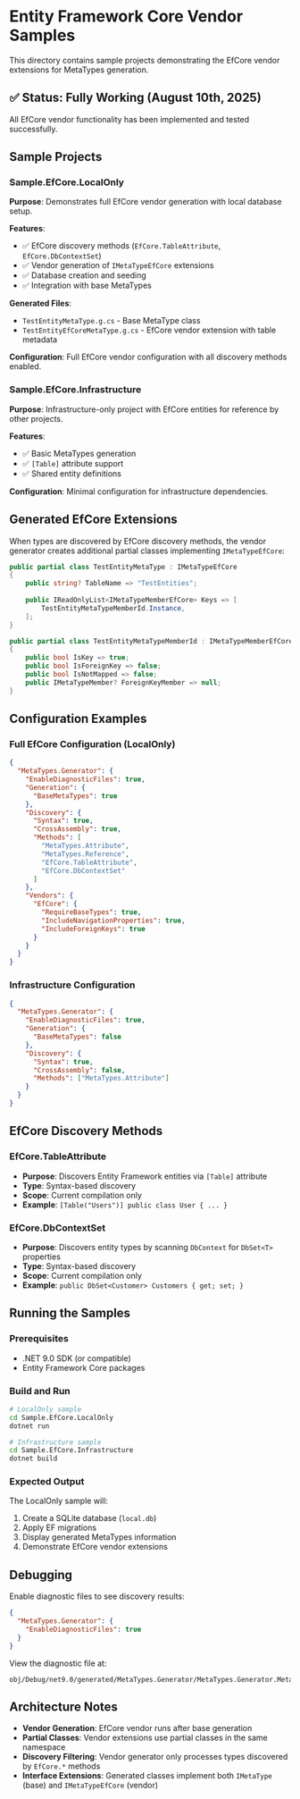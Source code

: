 # Entity Framework Core Vendor Samples

This directory contains sample projects demonstrating the EfCore vendor extensions for MetaTypes generation.

## ✅ Status: Fully Working (August 10th, 2025)

All EfCore vendor functionality has been implemented and tested successfully.

## Sample Projects

### Sample.EfCore.LocalOnly
**Purpose**: Demonstrates full EfCore vendor generation with local database setup.

**Features**:
- ✅ EfCore discovery methods (`EfCore.TableAttribute`, `EfCore.DbContextSet`)
- ✅ Vendor generation of `IMetaTypeEfCore` extensions
- ✅ Database creation and seeding
- ✅ Integration with base MetaTypes

**Generated Files**:
- `TestEntityMetaType.g.cs` - Base MetaType class
- `TestEntityEfCoreMetaType.g.cs` - EfCore vendor extension with table metadata

**Configuration**: Full EfCore vendor configuration with all discovery methods enabled.

### Sample.EfCore.Infrastructure  
**Purpose**: Infrastructure-only project with EfCore entities for reference by other projects.

**Features**:
- ✅ Basic MetaTypes generation
- ✅ `[Table]` attribute support
- ✅ Shared entity definitions

**Configuration**: Minimal configuration for infrastructure dependencies.

## Generated EfCore Extensions

When types are discovered by EfCore discovery methods, the vendor generator creates additional partial classes implementing `IMetaTypeEfCore`:

```csharp
public partial class TestEntityMetaType : IMetaTypeEfCore
{
    public string? TableName => "TestEntities";
    
    public IReadOnlyList<IMetaTypeMemberEfCore> Keys => [
        TestEntityMetaTypeMemberId.Instance,
    ];
}

public partial class TestEntityMetaTypeMemberId : IMetaTypeMemberEfCore  
{
    public bool IsKey => true;
    public bool IsForeignKey => false;
    public bool IsNotMapped => false;
    public IMetaTypeMember? ForeignKeyMember => null;
}
```

## Configuration Examples

### Full EfCore Configuration (LocalOnly)
```json
{
  "MetaTypes.Generator": {
    "EnableDiagnosticFiles": true,
    "Generation": {
      "BaseMetaTypes": true
    },
    "Discovery": {
      "Syntax": true,
      "CrossAssembly": true,
      "Methods": [
        "MetaTypes.Attribute", 
        "MetaTypes.Reference",
        "EfCore.TableAttribute",
        "EfCore.DbContextSet"
      ]
    },
    "Vendors": {
      "EfCore": {
        "RequireBaseTypes": true,
        "IncludeNavigationProperties": true,
        "IncludeForeignKeys": true
      }
    }
  }
}
```

### Infrastructure Configuration
```json
{
  "MetaTypes.Generator": {
    "EnableDiagnosticFiles": true,
    "Generation": {
      "BaseMetaTypes": false
    },
    "Discovery": {
      "Syntax": true,
      "CrossAssembly": false,
      "Methods": ["MetaTypes.Attribute"]
    }
  }
}
```

## EfCore Discovery Methods

### EfCore.TableAttribute
- **Purpose**: Discovers Entity Framework entities via `[Table]` attribute
- **Type**: Syntax-based discovery
- **Scope**: Current compilation only
- **Example**: `[Table("Users")] public class User { ... }`

### EfCore.DbContextSet
- **Purpose**: Discovers entity types by scanning `DbContext` for `DbSet<T>` properties
- **Type**: Syntax-based discovery  
- **Scope**: Current compilation only
- **Example**: `public DbSet<Customer> Customers { get; set; }`

## Running the Samples

### Prerequisites
- .NET 9.0 SDK (or compatible)
- Entity Framework Core packages

### Build and Run
```bash
# LocalOnly sample
cd Sample.EfCore.LocalOnly
dotnet run

# Infrastructure sample  
cd Sample.EfCore.Infrastructure
dotnet build
```

### Expected Output
The LocalOnly sample will:
1. Create a SQLite database (`local.db`)
2. Apply EF migrations  
3. Display generated MetaTypes information
4. Demonstrate EfCore vendor extensions

## Debugging

Enable diagnostic files to see discovery results:
```json
{
  "MetaTypes.Generator": {
    "EnableDiagnosticFiles": true
  }
}
```

View the diagnostic file at:
```
obj/Debug/net9.0/generated/MetaTypes.Generator/MetaTypes.Generator.MetaTypeSourceGenerator/_MetaTypesGeneratorDiagnostic.g.cs
```

## Architecture Notes

- **Vendor Generation**: EfCore vendor runs after base generation
- **Partial Classes**: Vendor extensions use partial classes in the same namespace
- **Discovery Filtering**: Vendor generator only processes types discovered by `EfCore.*` methods
- **Interface Extensions**: Generated classes implement both `IMetaType` (base) and `IMetaTypeEfCore` (vendor)